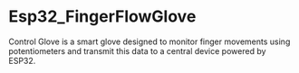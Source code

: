 # Esp32_FingerFlowGlove
Control Glove is a smart glove designed to monitor finger movements using potentiometers and transmit this data to a central device powered by ESP32.

